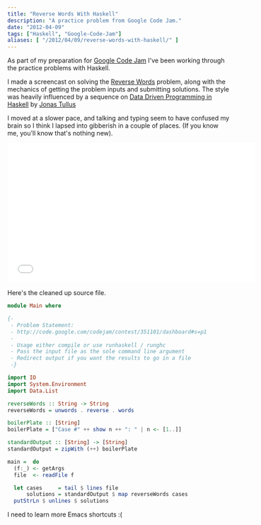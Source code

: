 ```yaml
---
title: "Reverse Words With Haskell"
description: "A practice problem from Google Code Jam."
date: "2012-04-09"
tags: ["Haskell", "Google-Code-Jam"]
aliases: [ "/2012/04/09/reverse-words-with-haskell/" ]
---
```


As part of my preparation for [Google Code Jam](http://code.google.com/codejam)
I've been working through the practice problems with Haskell.

I made a screencast on solving the
[Reverse Words](http://code.google.com/codejam/contest/351101/dashboard#s=p1)
problem, along with the mechanics of getting the problem inputs and submitting solutions. The style was heavily influenced by a sequence on
[Data Driven Programming in Haskell](http://youtu.be/045422s6xik?hd=1) by
[Jonas Tullus](http://entirelysubjective.com/programming/data-driven-programming-haskell-1/)

I moved at a slower pace, and talking and typing seem to have confused my brain
so I think I lapsed into gibberish in a couple of places. (If you know me,
you'll know that's nothing new).

<iframe width="560" height="315" src="//www.youtube.com/embed/_tgv3HVgOMc" frameborder="0" allowfullscreen></iframe>

Here's the cleaned up source file.

``` haskell
module Main where

{-
 - Problem Statement:
 - http://code.google.com/codejam/contest/351101/dashboard#s=p1
 -
 - Usage either compile or use runhaskell / runghc
 - Pass the input file as the sole command line argument
 - Redirect output if you want the results to go in a file
 -}

import IO
import System.Environment
import Data.List

reverseWords :: String -> String
reverseWords = unwords . reverse . words

boilerPlate :: [String]
boilerPlate = ["Case #" ++ show n ++ ": " | n <- [1..]]

standardOutput :: [String] -> [String]
standardOutput = zipWith (++) boilerPlate

main =  do
  (f:_) <- getArgs
  file  <- readFile f

  let cases     = tail $ lines file
      solutions = standardOutput $ map reverseWords cases
  putStrLn $ unlines $ solutions

```

I need to learn more Emacs shortcuts :(
